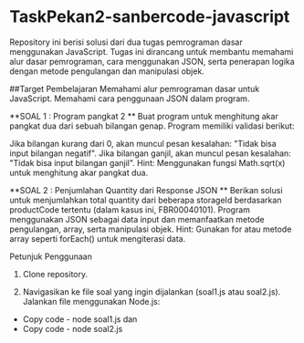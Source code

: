 # TaskPekan2-sanbercode-javascript

Repository ini berisi solusi dari dua tugas pemrograman dasar menggunakan JavaScript. Tugas ini dirancang untuk membantu memahami alur dasar pemrograman, cara menggunakan JSON, serta penerapan logika dengan metode pengulangan dan manipulasi objek.

##Target Pembelajaran
Memahami alur pemrograman dasar untuk JavaScript.
Memahami cara penggunaan JSON dalam program.

**SOAL 1 : Program pangkat 2 **
Buat program untuk menghitung akar pangkat dua dari sebuah bilangan genap. Program memiliki validasi berikut:

Jika bilangan kurang dari 0, akan muncul pesan kesalahan: "Tidak bisa input bilangan negatif".
Jika bilangan ganjil, akan muncul pesan kesalahan: "Tidak bisa input bilangan ganjil".
Hint: Menggunakan fungsi Math.sqrt(x) untuk menghitung akar pangkat dua.


**SOAL 2 : Penjumlahan Quantity dari Response JSON **
Berikan solusi untuk menjumlahkan total quantity dari beberapa storageId berdasarkan productCode tertentu (dalam kasus ini, FBR00040101). Program menggunakan JSON sebagai data input dan memanfaatkan metode pengulangan, array, serta manipulasi objek.
Hint: Gunakan for atau metode array seperti forEach() untuk mengiterasi data.

Petunjuk Penggunaan
1. Clone repository.

2. Navigasikan ke file soal yang ingin dijalankan (soal1.js atau soal2.js).
Jalankan file menggunakan Node.js:
- Copy code -
node soal1.js
dan 
- Copy code -
node soal2.js
